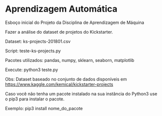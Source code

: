 # Aprendizagem Automática

Esboço inicial do Projeto da Disciplina de Aprendizagem de Máquina

Fazer a análise do dataset de projetos do Kickstarter.

Dataset: ks-projects-201801.csv

Script: teste-ks-projects.py

Pacotes utilizados:
pandas, numpy, sklearn, seaborn, matplotlib

Execute: python3 teste.py

Obs: Dataset baseado no conjunto de dados disponíveis em https://www.kaggle.com/kemical/kickstarter-projects

Caso você não tenha um pacote instalado na sua instância do Python3 use o pip3 para instalar o pacote. 

Exemplo: pip3 install nome_do_pacote
